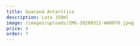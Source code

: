 ```yaml
---
title: Guaraná Antarctica
description: Lata 350ml
image: /images/uploads/IMG-20200311-WA0070.jpeg
price: 4
order: 7
---
```


